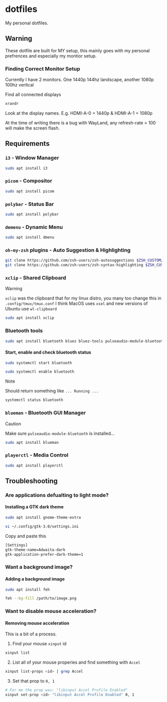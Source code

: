 # dotfiles

My personal dotfiles.

## Warning

These dotfile are built for MY setup, this mainly goes with my personal prefrences and especially my montior setup.

### Finding Correct Monitor Setup

Currently I have 2 monitors. One 1440p 144hz landscape, another 1080p 100hz veritcal

Find all connected displays

```bash
xrandr
```

Look at the display names. E.g. HDMI-A-0 = 1440p & HDMI-A-1 = 1080p

At the time of writing there is a bug with WayLand, any refresh-rate > 100 will make the screen flash.

## Requirements

### `i3` - Window Manager

```bash
sudo apt install i3
```

### `picom` - Compositor

```bash
sudo apt install picom
```

### `polybar` - Status Bar

``` bash
sudo apt install polybar
```

### `demenu` - Dynamic Menu

```bash
sudo apt install dmenu
```

### `oh-my-zsh` plugins - Auto Suggestion & Highlighting

```bash
git clone https://github.com/zsh-users/zsh-autosuggestions $ZSH_CUSTOM/plugins/zsh-autosuggestions
git clone https://github.com/zsh-users/zsh-syntax-highlighting $ZSH_CUSTOM/plugins/zsh-syntax-highlighting
```

### `xclip` - Shared Clipboard

> [!Warning]
> `xclip` was the clipboard that for my linux distro, you many too change this in `.config/tmux/tmux.conf`
> I think MacOS uses `xsel` and new versions of Ubuntu use `wl-clipboard`

```bash
sudo apt install xclip
```

### Bluetooth tools

```bash
sudo apt install bluetooth bluez bluez-tools pulseaudio-module-bluetooth
```

#### Start, enable and check bluetooth status

```bash
sudo systemctl start bluetooth
```

```bash
sudo systemctl enable bluetooth
```

> [!NOTE]
> Should return something like `... Running ...`

```bash
systemctl status bluetooth
```

### `blueman` - Bluetooth GUI Manager

> [!CAUTION]
> Make sure `pulseaudio-module-bluetooth` is installed...

```bash
sudo apt install blueman
```

### `playerctl` - Media Control

```bash
sudo apt install playerctl
```

## Troubleshooting

### Are applications defualting to light mode?

#### Installing a GTK dark theme

```bash
sudo apt install gnome-theme-extra
```

```bash
vi ~/.config/gtk-3.0/settings.ini
```

Copy and paste this
```bash
[Settings]
gtk-theme-name=Adwaita-dark
gtk-application-prefer-dark-theme=1
```

### Want a background image?

#### Adding a background image

```bash
sudo apt install feh
```

```bash
feh --bg-fill /path/to/image.png
```

### Want to disable mouse acceleration?

#### Removing mouse acceleration

This is a bit of a process.

1. Find your mouse `xinput` id

```bash
xinput list
```

2. List all of your mouse properies and find something with `Accel`

```bash
xinput list-props <id> | grep Accel
```

3. Set that prop to `0, 1`

```bash
# For me the prop was: "libinput Accel Profile Enabled"
xinput set-prop <id> "libinput Accel Profile Enabled" 0, 1
```
